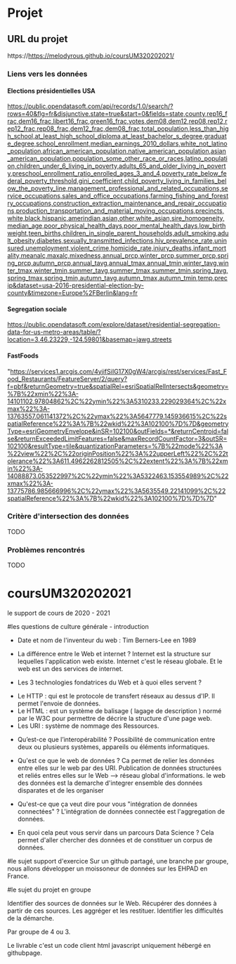 # Projet 

## URL du projet 
https://https://melodyrous.github.io/coursUM320202021/

### Liens vers les données
#### Elections présidentielles USA
 https://public.opendatasoft.com/api/records/1.0/search/?rows=40&flg=fr&disjunctive.state=true&start=0&fields=state,county,rep16_frac,dem16_frac,libert16_frac,green16_frac,votes,dem08,dem12,rep08,rep12,rep12_frac,rep08_frac,dem12_frac,dem08_frac,total_population,less_than_high_school,at_least_high_school_diploma,at_least_bachelor_s_degree,graduate_degree,school_enrollment,median_earnings_2010_dollars,white_not_latino_population,african_american_population,native_american_population,asian_american_population,population_some_other_race_or_races,latino_population,children_under_6_living_in_poverty,adults_65_and_older_living_in_poverty,preschool_enrollment_ratio_enrolled_ages_3_and_4,poverty_rate_below_federal_poverty_threshold,gini_coefficient,child_poverty_living_in_families_below_the_poverty_line,management_professional_and_related_occupations,service_occupations,sales_and_office_occupations,farming_fishing_and_forestry_occupations,construction_extraction_maintenance_and_repair_occupations,production_transportation_and_material_moving_occupations,precincts,white,black,hispanic,amerindian,asian,other,white_asian,sire_homogeneity,median_age,poor_physical_health_days,poor_mental_health_days,low_birthweight,teen_births,children_in_single_parent_households,adult_smoking,adult_obesity,diabetes,sexually_transmitted_infections,hiv_prevalence_rate,uninsured,unemployment,violent_crime,homicide_rate,injury_deaths,infant_mortality,meanalc,maxalc,mixedness,annual_prcp,winter_prcp,summer_prcp,spring_prcp,autumn_prcp,annual_tavg,annual_tmax,annual_tmin,winter_tavg,winter_tmax,winter_tmin,summer_tavg,summer_tmax,summer_tmin,spring_tavg,spring_tmax,spring_tmin,autumn_tavg,autumn_tmax,autumn_tmin,temp,precip&dataset=usa-2016-presidential-election-by-county&timezone=Europe%2FBerlin&lang=fr

 #### Segregation sociale 
  https://public.opendatasoft.com/explore/dataset/residential-segregation-data-for-us-metro-areas/table/?location=3,46.23229,-124.59801&basemap=jawg.streets

  #### FastFoods
  "https://services1.arcgis.com/4yjifSiIG17X0gW4/arcgis/rest/services/Fast_Food_Restaurants/FeatureServer/2/query?f=pbf&returnGeometry=true&spatialRel=esriSpatialRelIntersects&geometry=%7B%22xmin%22%3A-14101102.97804862%2C%22ymin%22%3A5310233.229029364%2C%22xmax%22%3A-13763557.061141372%2C%22ymax%22%3A5647779.145936615%2C%22spatialReference%22%3A%7B%22wkid%22%3A102100%7D%7D&geometryType=esriGeometryEnvelope&inSR=102100&outFields=*&returnCentroid=false&returnExceededLimitFeatures=false&maxRecordCountFactor=3&outSR=102100&resultType=tile&quantizationParameters=%7B%22mode%22%3A%22view%22%2C%22originPosition%22%3A%22upperLeft%22%2C%22tolerance%22%3A611.4962262812505%2C%22extent%22%3A%7B%22xmin%22%3A-14088873.053522997%2C%22ymin%22%3A5322463.153554989%2C%22xmax%22%3A-13775786.985666996%2C%22ymax%22%3A5635549.22141099%2C%22spatialReference%22%3A%7B%22wkid%22%3A102100%7D%7D%7D"

### Critère d'intersection des données
TODO  

### Problèmes rencontrés
TODO  

# coursUM320202021
le support de cours de 2020 - 2021
 
#les questions de culture générale - introduction
 
* Date et nom de l'inventeur du web : 
    Tim Berners-Lee en 1989

* La différence entre le Web et internet ?
Internet est la structure sur lequelles l'application web existe.
Internet c'est le réseau globale. Et le web est un des services de internet.

* Les 3 technologies fondatrices du Web et à quoi elles servent ?
- Le HTTP : qui est le protocole de transfert réseaux au dessus d'IP. Il permet l'envoie de données.
- Le HTML : est un système de balisage ( lagage de description ) normé par le W3C pour permettre de décrire la structure d'une page web.
- Les URI : système de nommage des Ressources.

* Qu’est-ce que l’interopérabilité ? 
    Possibilité de communication entre deux ou plusieurs systèmes, appareils ou éléments informatiques.

* Qu'est ce que le web de données ? 
Ca permet de relier les données entre elles sur le web par des URI.
    Publication de données structurées et reliés entres elles sur le Web --> réseau global d'informations.
le web des données est la demarche d'integrer ensemble des données disparates et de les organiser 

* Qu'est-ce que ça veut dire pour vous "intégration de données connectées" ?
L'intégration de données connectée est l'aggregation de données.

* En quoi cela peut vous servir dans un parcours Data Science ?
Cela permet d'aller chercher des données et de constituer un corpus de données.

#le sujet support d'exercice 
Sur un github partagé, une branche par groupe, nous allons développer un moissoneur de données sur les EHPAD en France.

#le sujet du projet en groupe

Identifier des sources de données sur le Web.
Récupérer des données à partir de ces sources.
Les aggréger et les restituer.
Identifier les difficultés de la démarche.

Par groupe de 4 ou 3.

Le livrable c'est un code client html javascript uniquement hébergé en githubpage.

